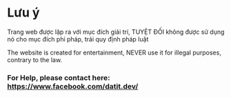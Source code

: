 # Lưu ý
Trang web được lập ra với mục đích giải trí, TUYỆT ĐỐI không được sử dụng nó cho mục đích phi pháp, trái quy định pháp luật

The website is created for entertainment, NEVER use it for illegal purposes, contrary to the law.

### For Help, please contact here: https://www.facebook.com/datit.dev/
